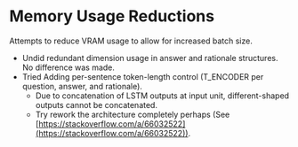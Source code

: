 # Memory Usage Reductions

Attempts to reduce VRAM usage to allow for increased batch size.

* Undid redundant dimension usage in answer and rationale structures. No difference was made.
* Tried Adding per-sentence token-length control (T_ENCODER per question, answer, and rationale).
  * Due to concatenation of LSTM outputs at input unit, different-shaped outputs cannot be concatenated.
  * Try rework the architecture completely perhaps (See [https://stackoverflow.com/a/66032522](https://stackoverflow.com/a/66032522)).